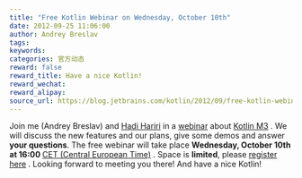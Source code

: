 ```yaml
---
title: "Free Kotlin Webinar on Wednesday, October 10th"
date: 2012-09-25 11:06:00
author: Andrey Breslav
tags:
keywords:
categories: 官方动态
reward: false
reward_title: Have a nice Kotlin!
reward_wechat:
reward_alipay:
source_url: https://blog.jetbrains.com/kotlin/2012/09/free-kotlin-webinar-on-wednesday-october-10th/
---
```


Join me (Andrey Breslav) and [Hadi Hariri](http://www.jetbrains.com/devnet/academy/experts/Hadi_Hariri.html) in a [webinar](https://www4.gotomeeting.com/register/662905759) about [Kotlin M3](http://blog.jetbrains.com/kotlin/2012/09/kotlin-m3-is-out/) . We will discuss the new features and our plans, give some demos and answer <strong>your questions</strong>.
The free webinar will take place <strong>Wednesday, October 10th at 16:00 </strong> [CET (Central European Time)](http://wwp.greenwichmeantime.com/time-zone/europe/european-union/central-european-time/) . Space is <strong>limited</strong>, please [register here](https://www4.gotomeeting.com/register/662905759) .
Looking forward to meeting you there! And have a nice Kotlin!
